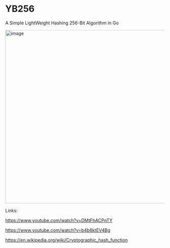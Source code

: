 # YB256
A Simple LightWeight Hashing 256-Bit Algorithm in Go

<img width="547" alt="image" src="https://github.com/YABOIpy/YB256/assets/110062350/26f30c19-a31a-46ea-9621-02481972c0cf">

Links:

https://www.youtube.com/watch?v=DMtFhACPnTY

https://www.youtube.com/watch?v=b4b8ktEV4Bg

https://en.wikipedia.org/wiki/Cryptographic_hash_function
